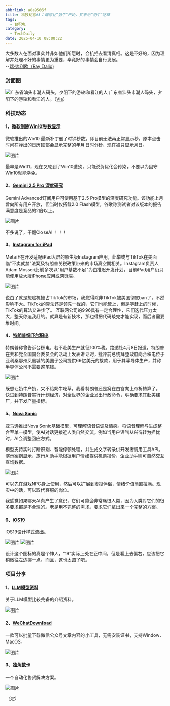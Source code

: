 ```yaml
---
abbrlink: a8a9566f
title: 科技动态#3：既想让“奶牛”产奶，又不给“奶牛”吃草
tags:
  - 台积电
category:
  - TechDaily
date: 2025-04-10 08:00:22
---
```

大多数人在面对事实并非如他们所愿时，会抗拒去看清真相。这是不好的，因为理解并处理不好的事情更为重要，毕竟好的事情会自行发展。  
--[瑞·达利欧（Ray Dalio)](https://x.com/RayDalio/status/1909945636465566078?s=19)
<!-- more --> 
### 封面图

![广东省汕头市潮人码头，夕阳下的游轮和看江的人](  https://techdaily.oss-cn-shanghai.aliyuncs.com/3/30.jpg)
广东省汕头市潮人码头，夕阳下的游轮和看江的人。（[Via](http://xhslink.com/a/8ipUfKQb4BQ9  )）

### 科技动态

#### 1、[微软删除Win10秒数显示](https://www.landiannews.com/archives/108701.html?utm_sources=ourl  )

微软推出的Win10 最新补丁删了时钟秒数，即目前无法再正常显示秒。原本点击时间在弹出的日历顶部会显示完整的年月日时分秒，现在被只显示月日。

![图片](https://techdaily.oss-cn-shanghai.aliyuncs.com/3/31.jpg)

最早是Win11，现在又轮到了Win10遭殃，只能说负优化会传染，不要以为固守Win10就能幸免。

#### 2、[Gemini 2.5 Pro 深度研究](https://hk.investing.com/news/stock-market-news/article-93CH-879968)

Gemini Advanced订阅用户可使用基于2.5 Pro模型的深度研究功能。该功能上月曾向所有用户开放，但当时仅搭载2.0 Flash模型。谷歌称测试者对该版本的报告满意度是竞品的2倍以上。

![图片](https://techdaily.oss-cn-shanghai.aliyuncs.com/3/32.jpg)

不多说了，干翻CloseAI ！！！

#### 3、[Instagram for iPad](https://www.theverge.com/news/645625/instagram-ipad-app-tiktok  )

Meta正在开发适配iPad大屏的原生版Instagram应用，此举或与TikTok在美面临"不卖就禁"法案及特朗普关税政策带来的市场真空期相关。Instagram负责人Adam Mosseri此前多次以"用户基数不足"为由推迟开发计划，目前iPad用户仍只能使用放大版iPhone应用或网页端。

![图片](https://techdaily.oss-cn-shanghai.aliyuncs.com/3/33.jpg)

说白了就是想趁机抢占TikTok的市场，我觉得除非TikTok被美国彻底ban了，不然影响不大。TikTok的算法还是领先一截的，它们也能赶上，但是等赶上的时候，TikTok的算法又进步了。
互联网公司的996具有一定合理性，它们迭代压力太大，整天你追我赶的。就算是有新技术，那也得把代码敲完才能实现，而后者需要堆时间。

#### 4、[特朗普恫吓台积电](https://www.reuters.com/world/us/trump-says-he-told-tsmc-it-would-pay-100-tax-if-it-doesnt-build-us-2025-04-09/  )

特朗普称曾告诉台积电，若不赴美生产就征100%税。路透社4月8日报道，特朗普在共和党全国国会委员会的活动上发表讲话时，批评前总统拜登政府向台积电位于亚利桑那州凤凰城的美国子公司提供66亿美元的拨款，用于其半导体生产，并称半导体公司不需要这笔钱。

![图片](https://techdaily.oss-cn-shanghai.aliyuncs.com/3/34.jpg)

既想让奶牛产奶，又不给奶牛吃草，我看特朗普还是窝在白宫向上帝祈祷算了。
快进到特朗普实行计划经济，对全世界的企业发出行政命令，明确要求其赴美建厂，并下发产量指标。

#### 5、[Nova Sonic](https://www.aboutamazon.com/news/innovation-at-amazon/nova-sonic-voice-speech-foundation-model  )

亚马逊推出Nova Sonic基础模型，可理解语音语调及情感。将语音理解与生成整合至单一模型，使AI对话更接近人类自然交流。例如当用户语气从兴奋转为担忧时，AI会调整回应方式。  

模型支持实时打断识别、智能停顿处理，并生成文字转录供开发者调用工具API。演示案例显示，旅行AI助手能根据用户情绪提供机票报价，企业助手则可自然交互查询数据。

![图片](  https://techdaily.oss-cn-shanghai.aliyuncs.com/3/35.jpg)

可以先在游戏NPC身上使用，然后可以扩展到虚拟伴侣，情绪价值简直拉满。现实中的话，可以取代客服的岗位。

我感觉如果哪天AI真产生了意识，它们可能会非常痛恨人类，因为人类对它们的很多要求都是不合理的。老是用不完整的需求，要求它们拿出来一个完整的方案。

#### 6、[iOS19](https://youtu.be/YGI8sZqWEl0?si=XgfwzC5__V1OXQjU)

iOS19设计样式流出。

![图片](https://techdaily.oss-cn-shanghai.aliyuncs.com/3/37.jpg)
![图片](https://techdaily.oss-cn-shanghai.aliyuncs.com/3/37.jpg)

设计这个图标的真是个神人，“19”实际上处在正中间，但是看上去偏右，应该把它稍微往左边挪一点。而且，这也太圆了吧。

### 项目分享

#### 1、[LLM模型资料](https://wangrongsheng.github.io/awesome-LLM-resourses/)

关于LLM模型比较完备的介绍资料。

![图片](https://techdaily.oss-cn-shanghai.aliyuncs.com/3/38.jpg)
#### 2、[WeChatDownload](https://changfengbox.top/wechat)

一款可以批量下载微信公众号文章内容的小工具，无需安装证书，支持Window、MacOS。

![图片](https://techdaily.oss-cn-shanghai.aliyuncs.com/3/39.jpg)
#### 3、[独角数卡](https://github.com/assimon/dujiaoka_)

一个自动化售货解决方案。


![图片](https://techdaily.oss-cn-shanghai.aliyuncs.com/3/310.jpg)

_（完）_